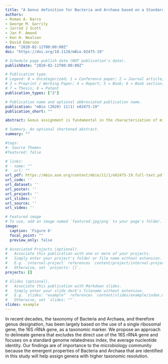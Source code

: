 ```yaml
---
title: "A Genus definition for Bacteria and Archaea based on a Standard Genome Relatedness Index"
authors:
- Roman A. Barco
- George M. Garrity
- Jarrod J Scott
- Jan P. Amend
- Ken H. Nealson
- David Emerson
date: "2020-02-11T00:00:00Z"
doi: "https://doi.org/10.1128/mBio.02475-19"

# Schedule page publish date (NOT publication's date).
publishDate: "2020-02-11T00:00:00Z"

# Publication type.
# Legend: 0 = Uncategorized; 1 = Conference paper; 2 = Journal article;
# 3 = Preprint / Working Paper; 4 = Report; 5 = Book; 6 = Book section;
# 7 = Thesis; 8 = Patent
publication_types: ["2"]

# Publication name and optional abbreviated publication name.
publication: "mBio (2020) 11(1) e02475-19"
publication_short: ""

abstract: Genus assignment is fundamental in the characterization of microbes, yet there is currently no unambiguous way to demarcate genera solely using standard genomic relatedness indices. Here, we propose an approach to demarcate genera that relies on the combined use of the average nucleotide identity, genome alignment fraction, and the distinction between type- and non-type species. More than 3,500 genomes representing type strains of species from >850 genera of either bacterial or archaeal lineages were tested. Over 140 genera were analyzed in detail within the taxonomic context of order/family. Significant genomic differences between members of a genus and type species of other genera in the same order/family were conserved in 94% of the cases. Nearly 90% (92% if polyphyletic genera are excluded) of the type strains were classified in agreement with current taxonomy. The 448 type strains that need reclassification directly impact 33% of the genera analyzed in detail. The results provide a first line of evidence that the combination of genomic indices provides added resolution to effectively demarcate genera within the taxonomic framework that is currently based on the 16S rRNA gene. We also identify the emergence of natural breakpoints at the genome level that can further help in the circumscription of taxa, increasing the proportion of directly impacted genera to at least 43% and pointing at inaccuracies on the use of the 16S rRNA gene as a taxonomic marker, despite its precision. Altogether, these results suggest that genomic coherence is an emergent property of genera in Bacteria and Archaea.

# Summary. An optional shortened abstract.
summary: ""

#tags:
#- Source Themes
#featured: false

# links:
# - name: ""
#   url: ""
url_pdf: https://mbio.asm.org/content/mbio/11/1/e02475-19.full-text.pdf
url_code: ''
url_dataset: ''
url_poster: ''
url_project: ''
url_slides: ''
url_source: ''
url_video: ''

# Featured image
# To use, add an image named `featured.jpg/png` to your page's folder.
image:
  caption: 'Figure 6'
  focal_point: ""
  preview_only: false

# Associated Projects (optional).
#   Associate this publication with one or more of your projects.
#   Simply enter your project's folder or file name without extension.
#   E.g. `internal-project` references `content/project/internal-project/index.md`.
#   Otherwise, set `projects: []`.
projects: []

# Slides (optional).
#   Associate this publication with Markdown slides.
#   Simply enter your slide deck's filename without extension.
#   E.g. `slides: "example"` references `content/slides/example/index.md`.
#   Otherwise, set `slides: ""`.
slides: example
---
```


In recent decades, the taxonomy of Bacteria and Archaea, and therefore genus designation, has been largely based on the use of a single ribosomal gene, the 16S rRNA gene, as a taxonomic marker. We propose an approach to delineate genera that excludes the direct use of the 16S rRNA gene and focuses on a standard genome relatedness index, the average nucleotide identity. Our findings are of importance to the microbiology community because the emergent properties of Bacteria and Archaea that are identified in this study will help assign genera with higher taxonomic resolution.
